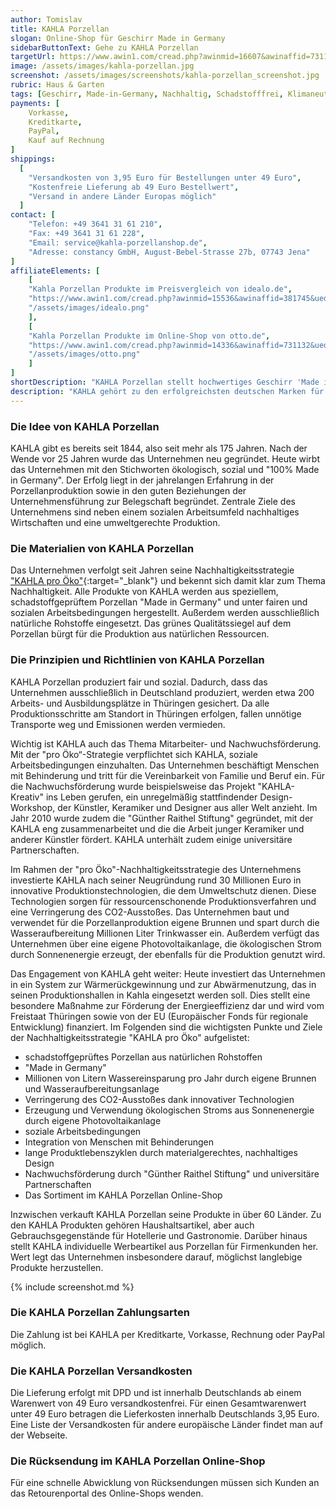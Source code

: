 ```yaml
---
author: Tomislav
title: KAHLA Porzellan
slogan: Online-Shop für Geschirr Made in Germany
sidebarButtonText: Gehe zu KAHLA Porzellan
targetUrl: https://www.awin1.com/cread.php?awinmid=16607&awinaffid=731132
image: /assets/images/kahla-porzellan.jpg
screenshot: /assets/images/screenshots/kahla-porzellan_screenshot.jpg
rubric: Haus & Garten
tags: [Geschirr, Made-in-Germany, Nachhaltig, Schadstofffrei, Klimaneutral, Wiederverwendbar, BPA-Frei]
payments: [
    Vorkasse,
    Kreditkarte,
    PayPal,
    Kauf auf Rechnung
]
shippings:
  [
    "Versandkosten von 3,95 Euro für Bestellungen unter 49 Euro",
    "Kostenfreie Lieferung ab 49 Euro Bestellwert",
    "Versand in andere Länder Europas möglich"
  ]
contact: [
    "Telefon: +49 3641 31 61 210", 
    "Fax: +49 3641 31 61 228",
    "Email: service@kahla-porzellanshop.de",
    "Adresse: constancy GmbH, August-Bebel-Strasse 27b, 07743 Jena"
]
affiliateElements: [
    [
    "Kahla Porzellan Produkte im Preisvergleich von idealo.de", 
    "https://www.awin1.com/cread.php?awinmid=15536&awinaffid=381745&ued=https%3A%2F%2Fwww.idealo.de%2Fpreisvergleich%2FMainSearchProductCategory.html%3Fq%3Dkahla", 
    "/assets/images/idealo.png"
    ],
    [
    "Kahla Porzellan Produkte im Online-Shop von otto.de", 
    "https://www.awin1.com/cread.php?awinmid=14336&awinaffid=731132&ued=https%3A%2F%2Fwww.otto.de%2Fsuche%2Fkahla%2F", 
    "/assets/images/otto.png"
    ]
]
shortDescription: "KAHLA Porzellan stellt hochwertiges Geschirr 'Made in Germany' aus schadstoffgeprüften, natürlichen Rohstoffen her und bürgt dafür mit seinem Qualitätssiegel."
description: "KAHLA gehört zu den erfolgreichsten deutschen Marken für Porzellanprodukte. Das Unternehmen stellt Porzellan aus schadstoffgeprüften, natürlichen Rohstoffen her und bürgt dafür mit seinem grünen Qualitätssiegel."
---
```


### Die Idee von KAHLA Porzellan

KAHLA gibt es bereits seit 1844, also seit mehr als 175 Jahren. Nach der Wende vor 25 Jahren wurde das Unternehmen neu gegründet. Heute wirbt das Unternehmen mit den Stichworten ökologisch, sozial und "100% Made in Germany". Der Erfolg liegt in der jahrelangen Erfahrung in der Porzellanproduktion sowie in den guten Beziehungen der Unternehmensführung zur Belegschaft begründet. Zentrale Ziele des Unternehmens sind neben einem sozialen Arbeitsumfeld nachhaltiges Wirtschaften und eine umweltgerechte Produktion.

### Die Materialien von KAHLA Porzellan

Das Unternehmen verfolgt seit Jahren seine Nachhaltigkeitsstrategie ["KAHLA pro Öko"](https://www.kahla-porzellanshop.de/made-in-germany){:target="_blank"} und bekennt sich damit klar zum Thema Nachhaltigkeit. Alle Produkte von KAHLA werden aus speziellem, schadstoffgeprüftem Porzellan "Made in Germany" und unter fairen und sozialen Arbeitsbedingungen hergestellt. Außerdem werden ausschließlich natürliche Rohstoffe eingesetzt. Das grünes Qualitätssiegel auf dem Porzellan bürgt für die Produktion aus natürlichen Ressourcen.

### Die Prinzipien und Richtlinien von KAHLA Porzellan

KAHLA Porzellan produziert fair und sozial. Dadurch, dass das Unternehmen ausschließlich in Deutschland produziert, werden etwa 200 Arbeits- und Ausbildungsplätze in Thüringen gesichert. Da alle Produktionsschritte am Standort in Thüringen erfolgen, fallen unnötige Transporte weg und Emissionen werden vermieden.

Wichtig ist KAHLA auch das Thema Mitarbeiter- und Nachwuchsförderung. Mit der "pro Öko“-Strategie verpflichtet sich KAHLA, soziale Arbeitsbedingungen einzuhalten. Das Unternehmen beschäftigt Menschen mit Behinderung und tritt für die Vereinbarkeit von Familie und Beruf ein. Für die Nachwuchsförderung wurde beispielsweise das Projekt "KAHLA-Kreativ" ins Leben gerufen, ein unregelmäßig stattfindender Design-Workshop, der Künstler, Keramiker und Designer aus aller Welt anzieht. Im Jahr 2010 wurde zudem die "Günther Raithel Stiftung" gegründet, mit der KAHLA eng zusammenarbeitet und die die Arbeit junger Keramiker und anderer Künstler fördert. KAHLA unterhält zudem einige universitäre Partnerschaften.

Im Rahmen der "pro Öko"-Nachhaltigkeitsstrategie des Unternehmens investierte KAHLA nach seiner Neugründung rund 30 Millionen Euro in innovative Produktionstechnologien, die dem Umweltschutz dienen. Diese Technologien sorgen für ressourcenschonende Produktionsverfahren und eine Verringerung des CO2-Ausstoßes. Das Unternehmen baut und verwendet für die Porzellanproduktion eigene Brunnen und spart durch die Wasseraufbereitung Millionen Liter Trinkwasser ein. Außerdem verfügt das Unternehmen über eine eigene Photovoltaikanlage, die ökologischen Strom durch Sonnenenergie erzeugt, der ebenfalls für die Produktion genutzt wird. 

Das Engagement von KAHLA geht weiter: Heute investiert das Unternehmen in ein System zur Wärmerückgewinnung und zur Abwärmenutzung, das in seinen Produktionshallen in Kahla eingesetzt werden soll. Dies stellt eine besondere Maßnahme zur Förderung der Energieeffizienz dar und wird vom Freistaat Thüringen sowie von der EU (Europäischer Fonds für regionale Entwicklung) finanziert.
Im Folgenden sind die wichtigsten Punkte und Ziele der Nachhaltigkeitsstrategie "KAHLA pro Öko" aufgelistet:

- schadstoffgeprüftes Porzellan aus natürlichen Rohstoffen
- "Made in Germany"
- Millionen von Litern Wassereinsparung pro Jahr durch eigene Brunnen und Wasseraufbereitungsanlage
- Verringerung des CO2-Ausstoßes dank innovativer Technologien
- Erzeugung und Verwendung ökologischen Stroms aus Sonnenenergie durch eigene Photovoltaikanlage
- soziale Arbeitsbedingungen
- Integration von Menschen mit Behinderungen
- lange Produktlebenszyklen durch materialgerechtes, nachhaltiges Design
- Nachwuchsförderung durch "Günther Raithel Stiftung" und universitäre Partnerschaften
- Das Sortiment im KAHLA Porzellan Online-Shop

Inzwischen verkauft KAHLA Porzellan seine Produkte in über 60 Länder. Zu den KAHLA Produkten gehören Haushaltsartikel, aber auch Gebrauchsgegenstände für Hotellerie und Gastronomie. Darüber hinaus stellt KAHLA individuelle Werbeartikel aus Porzellan für Firmenkunden her. Wert legt das Unternehmen insbesondere darauf, möglichst langlebige Produkte herzustellen.

{% include screenshot.md %}

### Die KAHLA Porzellan Zahlungsarten

Die Zahlung ist bei KAHLA per Kreditkarte, Vorkasse, Rechnung oder PayPal möglich. 

### Die KAHLA Porzellan Versandkosten

Die Lieferung erfolgt mit DPD und ist innerhalb Deutschlands ab einem Warenwert von 49 Euro versandkostenfrei. Für einen Gesamtwarenwert unter 49 Euro betragen die Lieferkosten innerhalb Deutschlands 3,95 Euro. Eine Liste der Versandkosten für andere europäische Länder findet man auf der Webseite.

### Die Rücksendung im KAHLA Porzellan Online-Shop

Für eine schnelle Abwicklung von Rücksendungen müssen sich Kunden an das Retourenportal des Online-Shops wenden.